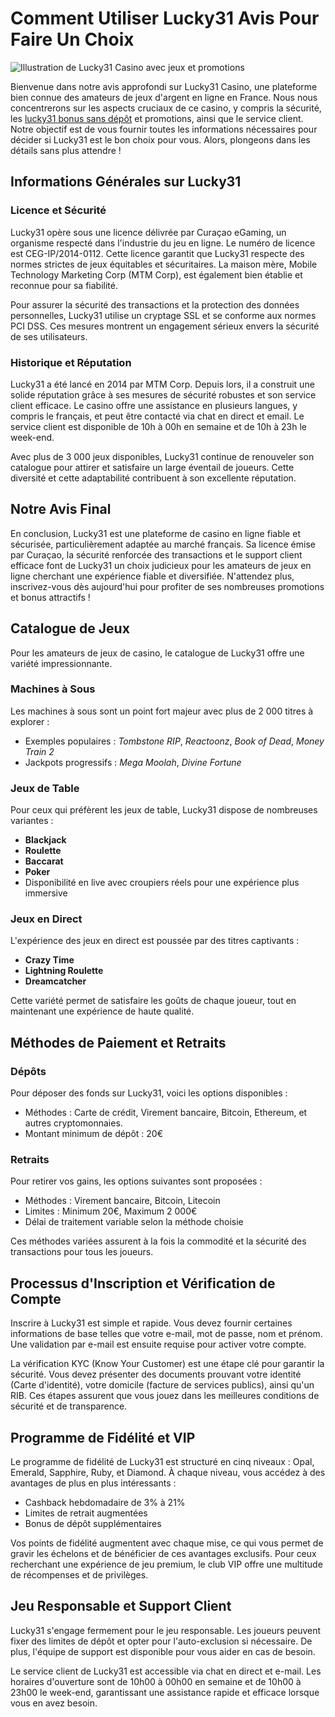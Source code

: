 <h1>Comment Utiliser Lucky31 Avis Pour Faire Un Choix</h1>
<img src="https://img.freepik.com/free-photo/gambling-slot-machine-casino_53876-123085.jpg?semt=ais_hybrid" alt="Illustration de Lucky31 Casino avec jeux et promotions" style="max-width: 100%; height: auto; display: block; margin: 0 auto;">

<p>Bienvenue dans notre avis approfondi sur Lucky31 Casino, une plateforme bien connue des amateurs de jeux d'argent en ligne en France. Nous nous concentrerons sur les aspects cruciaux de ce casino, y compris la sécurité, les <a href="https://casinolucky31.net/" target="_blank">lucky31 bonus sans dépôt</a> et promotions, ainsi que le service client. Notre objectif est de vous fournir toutes les informations nécessaires pour décider si Lucky31 est le bon choix pour vous. Alors, plongeons dans les détails sans plus attendre !</p>

<h2>Informations Générales sur Lucky31</h2>

<h3>Licence et Sécurité</h3>
<p>Lucky31 opère sous une licence délivrée par Curaçao eGaming, un organisme respecté dans l'industrie du jeu en ligne. Le numéro de licence est CEG-ІР/2014-0112. Cette licence garantit que Lucky31 respecte des normes strictes de jeux équitables et sécuritaires. La maison mère, Mobile Technology Marketing Corp (MTM Corp), est également bien établie et reconnue pour sa fiabilité.</p>
<p>Pour assurer la sécurité des transactions et la protection des données personnelles, Lucky31 utilise un cryptage SSL et se conforme aux normes PCI DSS. Ces mesures montrent un engagement sérieux envers la sécurité de ses utilisateurs.</p>

<h3>Historique et Réputation</h3>
<p>Lucky31 a été lancé en 2014 par MTM Corp. Depuis lors, il a construit une solide réputation grâce à ses mesures de sécurité robustes et son service client efficace. Le casino offre une assistance en plusieurs langues, y compris le français, et peut être contacté via chat en direct et email. Le service client est disponible de 10h à 00h en semaine et de 10h à 23h le week-end.</p>
<p>Avec plus de 3 000 jeux disponibles, Lucky31 continue de renouveler son catalogue pour attirer et satisfaire un large éventail de joueurs. Cette diversité et cette adaptabilité contribuent à son excellente réputation.</p>

<h2>Notre Avis Final</h2>
<p>En conclusion, Lucky31 est une plateforme de casino en ligne fiable et sécurisée, particulièrement adaptée au marché français. Sa licence émise par Curaçao, la sécurité renforcée des transactions et le support client efficace font de Lucky31 un choix judicieux pour les amateurs de jeux en ligne cherchant une expérience fiable et diversifiée. N'attendez plus, inscrivez-vous dès aujourd'hui pour profiter de ses nombreuses promotions et bonus attractifs !</p>

<!-- Les balises de fermeture   et   ne sont pas incluses puisque l'article se poursuit dans les sections suivantes -->
 

 
<h2>Catalogue de Jeux</h2>

<p>Pour les amateurs de jeux de casino, le catalogue de Lucky31 offre une variété impressionnante.</p>

<h3>Machines à Sous</h3>
<p>Les machines à sous sont un point fort majeur avec plus de 2 000 titres à explorer :</p>
<ul>
  <li>Exemples populaires : <em>Tombstone RIP</em>, <em>Reactoonz</em>, <em>Book of Dead</em>, <em>Money Train 2</em></li>
  <li>Jackpots progressifs : <em>Mega Moolah</em>, <em>Divine Fortune</em></li>
</ul>

<h3>Jeux de Table</h3>
<p>Pour ceux qui préfèrent les jeux de table, Lucky31 dispose de nombreuses variantes :</p>
<ul>
  <li><strong>Blackjack</strong></li>
  <li><strong>Roulette</strong></li>
  <li><strong>Baccarat</strong></li>
  <li><strong>Poker</strong></li>
  <li>Disponibilité en live avec croupiers réels pour une expérience plus immersive</li>
</ul>

<h3>Jeux en Direct</h3>
<p>L'expérience des jeux en direct est poussée par des titres captivants :</p>
<ul>
  <li><strong>Crazy Time</strong></li>
  <li><strong>Lightning Roulette</strong></li>
  <li><strong>Dreamcatcher</strong></li>
</ul>

<p>Cette variété permet de satisfaire les goûts de chaque joueur, tout en maintenant une expérience de haute qualité.</p>

<h2>Méthodes de Paiement et Retraits</h2>

<h3>Dépôts</h3>
<p>Pour déposer des fonds sur Lucky31, voici les options disponibles :</p>
<ul>
  <li>Méthodes : Carte de crédit, Virement bancaire, Bitcoin, Ethereum, et autres cryptomonnaies.</li>
  <li>Montant minimum de dépôt : 20€</li>
</ul>

<h3>Retraits</h3>
<p>Pour retirer vos gains, les options suivantes sont proposées :</p>
<ul>
  <li>Méthodes : Virement bancaire, Bitcoin, Litecoin</li>
  <li>Limites : Minimum 20€, Maximum 2 000€</li>
  <li>Délai de traitement variable selon la méthode choisie</li>
</ul>

<p>Ces méthodes variées assurent à la fois la commodité et la sécurité des transactions pour tous les joueurs.</p>
 

 
<h2>Processus d'Inscription et Vérification de Compte</h2>
<p>Inscrire à Lucky31 est simple et rapide. Vous devez fournir certaines informations de base telles que votre e-mail, mot de passe, nom et prénom. Une validation par e-mail est ensuite requise pour activer votre compte.</p>
<p>La vérification KYC (Know Your Customer) est une étape clé pour garantir la sécurité. Vous devez présenter des documents prouvant votre identité (Carte d'identité), votre domicile (facture de services publics), ainsi qu'un RIB. Ces étapes assurent que vous jouez dans les meilleures conditions de sécurité et de transparence.</p>

<h2>Programme de Fidélité et VIP</h2>
<p>Le programme de fidélité de Lucky31 est structuré en cinq niveaux : Opal, Emerald, Sapphire, Ruby, et Diamond. À chaque niveau, vous accédez à des avantages de plus en plus intéressants :</p>
<ul>
  <li>Cashback hebdomadaire de 3% à 21%</li>
  <li>Limites de retrait augmentées</li>
  <li>Bonus de dépôt supplémentaires</li>
</ul>
<p>Vos points de fidélité augmentent avec chaque mise, ce qui vous permet de gravir les échelons et de bénéficier de ces avantages exclusifs. Pour ceux recherchant une expérience de jeu premium, le club VIP offre une multitude de récompenses et de privilèges.</p>

<h2>Jeu Responsable et Support Client</h2>
<p>Lucky31 s'engage fermement pour le jeu responsable. Les joueurs peuvent fixer des limites de dépôt et opter pour l'auto-exclusion si nécessaire. De plus, l'équipe de support est disponible pour vous aider en cas de besoin.</p>
<p>Le service client de Lucky31 est accessible via chat en direct et e-mail. Les horaires d'ouverture sont de 10h00 à 00h00 en semaine et de 10h00 à 23h00 le week-end, garantissant une assistance rapide et efficace lorsque vous en avez besoin.</p>